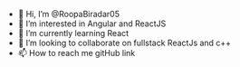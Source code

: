 - 👋 Hi, I’m @RoopaBiradar05
- 👀 I’m interested in Angular and ReactJS
- 🌱 I’m currently learning React
- 💞️ I’m looking to collaborate on fullstack ReactJs and c++
- 📫 How to reach me gitHub link

<!---
RoopaBiradar05/RoopaBiradar05 is a ✨ special ✨ repository because its `README.md` (this file) appears on your GitHub profile.
You can click the Preview link to take a look at your changes.
--->
